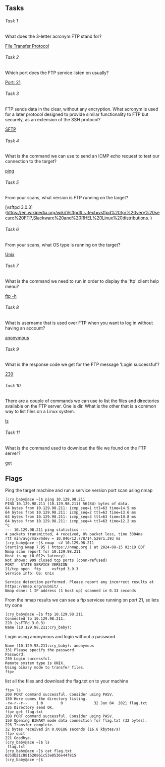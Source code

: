 ## Tasks

###### Task 1

What does the 3-letter acronym FTP stand for?

[File Transfer Protocol](https://en.wikipedia.org/wiki/File_Transfer_Protocol)
###### Task 2

Which port does the FTP service listen on usually?

[Port: 21](https://www.speedguide.net/port.php?port=21)

###### Task 3

FTP sends data in the clear, without any encryption. What acronym is used for a later protocol designed to provide similar functionality to FTP but securely, as an extension of the SSH protocol?

[SFTP](https://en.wikipedia.org/wiki/SSH_File_Transfer_Protocol)

###### Task 4

What is the command we can use to send an ICMP echo request to test our connection to the target?

[ping](https://en.wikipedia.org/wiki/Ping_(networking_utility))

###### Task 5

From your scans, what version is FTP running on the target? 

[vsftpd 3.0.3](https://en.wikipedia.org/wiki/Vsftpd#:~:text=vsftpd%20(or%20very%20secure%20FTP,Slackware%20and%20RHEL%20Linux%20distributions. )

###### Task 6

From your scans, what OS type is running on the target?

[Unix](https://en.wikipedia.org/wiki/Unix)

###### Task 7

What is the command we need to run in order to display the 'ftp' client help menu? 

[ftp -h](https://www.commandlinux.com/man-page/man1/ftp.1.html)

###### Task 8

What is username that is used over FTP when you want to log in without having an account? 

[anonymous](https://en.wikipedia.org/wiki/File_Transfer_Protocol#Anonymous_FTP)

###### Task 9

What is the response code we get for the FTP message 'Login successful'? 

[230](https://en.wikipedia.org/wiki/List_of_FTP_server_return_codes)

###### Task 10

There are a couple of commands we can use to list the files and directories available on the FTP server. One is dir. What is the other that is a common way to list files on a Linux system.

[ls](https://en.wikipedia.org/wiki/Ls)

###### Task 11

What is the command used to download the file we found on the FTP server? 

[get](https://wiki.gentoo.org/wiki/FTP#Usage)

## Flags
Ping the target machine and run a service version port scan using nmap
```shell
[cry_baby@ace ~]$ ping 10.129.98.211
PING 10.129.98.211 (10.129.98.211) 56(84) bytes of data.
64 bytes from 10.129.98.211: icmp_seq=1 ttl=63 time=14.5 ms
64 bytes from 10.129.98.211: icmp_seq=2 ttl=63 time=13.6 ms
64 bytes from 10.129.98.211: icmp_seq=3 ttl=63 time=10.8 ms
64 bytes from 10.129.98.211: icmp_seq=4 ttl=63 time=12.2 ms
^C
--- 10.129.98.211 ping statistics ---
4 packets transmitted, 4 received, 0% packet loss, time 3004ms
rtt min/avg/max/mdev = 10.846/12.778/14.529/1.393 ms
[cry_baby@ace ~]$ nmap -sV 10.129.98.211
Starting Nmap 7.95 ( https://nmap.org ) at 2024-08-15 02:19 EDT
Nmap scan report for 10.129.98.211
Host is up (0.012s latency).
Not shown: 999 closed tcp ports (conn-refused)
PORT   STATE SERVICE VERSION
21/tcp open  ftp     vsftpd 3.0.3
Service Info: OS: Unix

Service detection performed. Please report any incorrect results at https://nmap.org/submit/ .
Nmap done: 1 IP address (1 host up) scanned in 0.33 seconds
```
From the nmap results we can see a ftp servicee running on port 21, so lets try cone
```shell
[cry_baby@ace ~]$ ftp 10.129.98.211
Connected to 10.129.98.211.
220 (vsFTPd 3.0.3)
Name (10.129.98.211:cry_baby):
```
Login using anonymous and login without a password
```shell
Name (10.129.98.211:cry_baby): anonymous
331 Please specify the password.
Password: 
230 Login successful.
Remote system type is UNIX.
Using binary mode to transfer files.
ftp>
```
list all the files and download the flag.txt on to your machine
```shell
ftp> ls
200 PORT command successful. Consider using PASV.
150 Here comes the directory listing.
-rw-r--r--    1 0        0              32 Jun 04  2021 flag.txt
226 Directory send OK.
ftp> get flag.txt
200 PORT command successful. Consider using PASV.
150 Opening BINARY mode data connection for flag.txt (32 bytes).
226 Transfer complete.
32 bytes received in 0.00186 seconds (16.8 kbytes/s)
ftp> quit
221 Goodbye.
[cry_baby@ace ~]$ ls
 flag.txt
[cry_baby@ace ~]$ cat flag.txt
035db21c881520061c53e0536e44f815
[cry_baby@ace ~]$ 
```





















